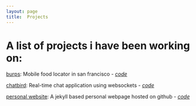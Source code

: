 ```yaml
---
layout: page
title:  Projects
---
```

# A list of projects i have been working on:

[burps](http://burps.herokuapp.com/): Mobile food locator in san francisco - [*code*](https://github.com/laxmynarain/burps)

[chatbird](http://chatbird.herokuapp.com/): Real-time chat application using websockets - [*code*](https://github.com/laxmynarain/chatbird)

[personal website](http://laxmynarain.github.io/): A jekyll based personal webpage hosted on github - [*code*](https://github.com/laxmynarain/laxmynarain.github.io)